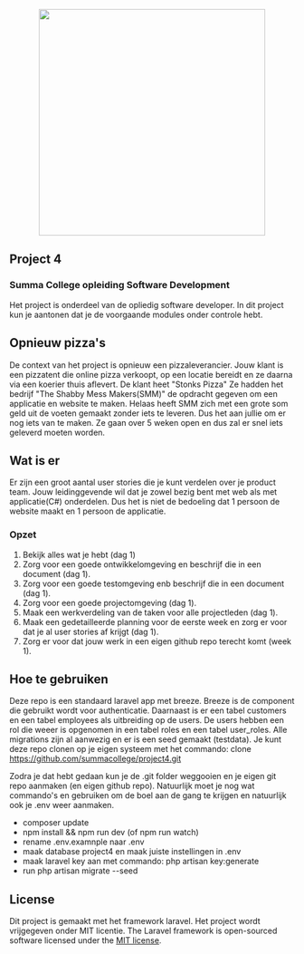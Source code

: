 <p align="center"><img src="https://www.summacollege.nl/images/default-source/default-album/logo.png?sfvrsn=17f34f85_6/" width="400"></a></p>


## Project 4
### Summa College opleiding Software Development
Het project is onderdeel van de opliedig software developer. In dit project kun je aantonen dat je de voorgaande modules onder controle hebt. 

## Opnieuw pizza's
De context van het project is opnieuw een pizzaleverancier. Jouw klant is een pizzatent die online pizza verkoopt, op een locatie bereidt en ze daarna via een koerier thuis aflevert. De klant heet "Stonks Pizza"
Ze hadden het bedrijf "The Shabby Mess Makers(SMM)" de opdracht gegeven om een applicatie en website te maken. Helaas heeft SMM zich met een grote som geld uit de voeten gemaakt zonder iets te leveren. Dus het aan jullie om er nog iets van te maken. 
Ze gaan over 5 weken open en dus zal er snel iets geleverd moeten worden.

## Wat is er
Er zijn een groot aantal user stories die je kunt verdelen over je product team. Jouw leidinggevende wil dat je zowel bezig bent met web als met applicatie(C#) onderdelen. Dus het is niet de bedoeling dat 1 persoon de website maakt en 1 persoon de applicatie.

### Opzet
1. Bekijk alles wat je hebt (dag 1)
2. Zorg voor een goede ontwikkelomgeving en beschrijf die in een document (dag 1).
3. Zorg voor een goede testomgeving enb beschrijf die in een document (dag 1).
4. Zorg voor een goede projectomgeving (dag 1).
5. Maak een werkverdeling van de taken voor alle projectleden (dag 1).
6. Maak een gedetailleerde planning voor de eerste week en zorg er voor dat je al user stories af krijgt (dag 1).
7. Zorg er voor dat jouw werk in een eigen github repo terecht komt (week 1).

## Hoe te gebruiken
Deze repo is een standaard laravel app met breeze. Breeze is de component die gebruikt wordt voor authenticatie. Daarnaast is er een tabel customers en een tabel employees als uitbreiding op de users. De users hebben een rol die weeer is opgenomen in een tabel roles en een tabel user_roles. Alle migrations zijn al aanwezig en er is een seed gemaakt (testdata).
Je kunt deze repo clonen op je eigen systeem met het commando:
clone  https://github.com/summacollege/project4.git

Zodra je dat hebt gedaan kun je de .git folder weggooien en je eigen git repo aanmaken (en eigen github repo).
Natuurlijk moet je nog wat commando's en gebruiken om de boel aan de gang te krijgen en natuurlijk ook je .env weer aanmaken.
- composer update
- npm install && npm run dev (of npm run watch)
- rename .env.examnple naar .env
- maak database project4 en maak juiste instellingen in .env
- maak laravel key aan met commando: php artisan key:generate
- run php artisan migrate --seed

## License
Dit project is gemaakt met het framework laravel.
Het project wordt vrijgegeven onder MIT licentie.
The Laravel framework is open-sourced software licensed under the [MIT license](https://opensource.org/licenses/MIT).
